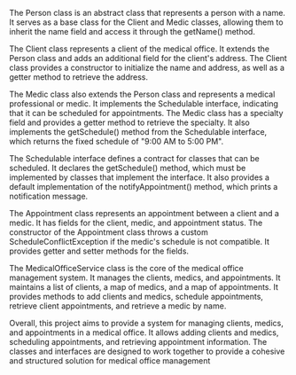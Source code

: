 The Person class is an abstract class that represents a person with a name. It serves as a base class for the Client and Medic classes, allowing them to inherit the name field and access it through the getName() method.

The Client class represents a client of the medical office. It extends the Person class and adds an additional field for the client's address. The Client class provides a constructor to initialize the name and address, as well as a getter method to retrieve the address.

The Medic class also extends the Person class and represents a medical professional or medic. It implements the Schedulable interface, indicating that it can be scheduled for appointments. The Medic class has a specialty field and provides a getter method to retrieve the specialty. It also implements the getSchedule() method from the Schedulable interface, which returns the fixed schedule of "9:00 AM to 5:00 PM".

The Schedulable interface defines a contract for classes that can be scheduled. It declares the getSchedule() method, which must be implemented by classes that implement the interface. It also provides a default implementation of the notifyAppointment() method, which prints a notification message.

The Appointment class represents an appointment between a client and a medic. It has fields for the client, medic, and appointment status. The constructor of the Appointment class throws a custom ScheduleConflictException if the medic's schedule is not compatible. It provides getter and setter methods for the fields.

The MedicalOfficeService class is the core of the medical office management system. It manages the clients, medics, and appointments. It maintains a list of clients, a map of medics, and a map of appointments. It provides methods to add clients and medics, schedule appointments, retrieve client appointments, and retrieve a medic by name.

Overall, this project aims to provide a system for managing clients, medics, and appointments in a medical office. It allows adding clients and medics, scheduling appointments, and retrieving appointment information. The classes and interfaces are designed to work together to provide a cohesive and structured solution for medical office management
